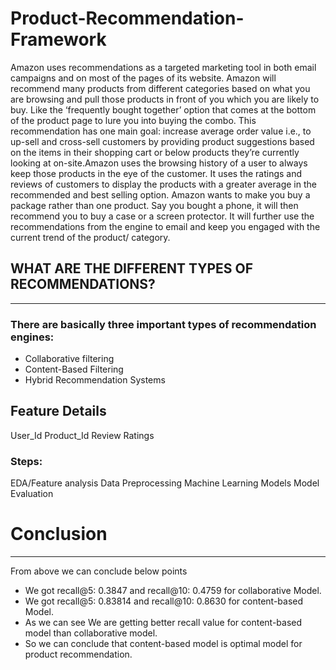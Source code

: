 # Product-Recommendation-Framework
Amazon uses recommendations as a targeted marketing tool in both email campaigns and on most of the pages of its website. Amazon will recommend many products from different categories based on what you are browsing and pull those products in front of you which you are likely to buy. Like the ‘frequently bought together’ option that comes at the bottom of the product page to lure you into buying the combo. This recommendation has one main goal: increase average order value i.e., to up-sell and cross-sell customers by providing product suggestions based on the items in their shopping cart or below products they’re currently looking at on-site.Amazon uses the browsing history of a user to always keep those products in the eye of the customer. It uses the ratings and reviews of customers to display the products with a greater average in the recommended and best selling option. Amazon wants to make you buy a package rather than one product. Say you bought a phone, it will then recommend you to buy a case or a screen protector. It will further use the recommendations from the engine to email and keep you engaged with the current trend of the product/ category.

## **WHAT ARE THE DIFFERENT TYPES OF RECOMMENDATIONS?**
---
### There are basically three important types of recommendation engines:
* Collaborative filtering
* Content-Based Filtering
* Hybrid Recommendation Systems

## **Feature Details**
User_Id
Product_Id 
Review
Ratings

### Steps:
EDA/Feature analysis
Data Preprocessing
Machine Learning Models
Model Evaluation

# **Conclusion**
---
From above we can conclude below points
* We got recall@5: 0.3847 and recall@10: 0.4759 for collaborative Model.
* We got recall@5: 0.83814 and recall@10: 0.8630 for content-based Model.
* As we can see We are getting better recall value for content-based model than collaborative model.
* So we can conclude that content-based model is optimal model for product recommendation.

